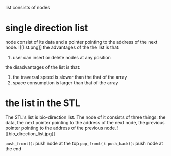 list consists of nodes
# single direction list
node consist of its data and a pointer pointing to the address of the next node.
![[list.png]]
the advantages of the the list is that:
1. user can insert or delete nodes at any position

the disadvantages of the list is that:
1. the traversal speed is slower than the that of the array
2. space consumption is larger than that of the array

# the list in the STL
The STL's list is bio-direction list.
The node of it consists of three things: the data, the next pointer pointing to the address of the next node, the previous pointer pointing to the address of the previous node.
![[bio_direction_list.jpg]]

`push_front()`: push node at the top
`pop_front()`: 
`push_back()`: push node at the end
